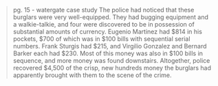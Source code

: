  > pg. 15 - watergate case study
> The police had noticed that these burglars were very well-equipped. They had bugging equipment and a walkie-talkie, and four were discovered to be in possession of substantial amounts of currency. Eugenio Martinez had $814 in his pockets, $700 of which was in $100 bills with sequential serial numbers. Frank Sturgis had $215, and Virgilio Gonzalez and Bernard Barker each had $230. Most of this money was also in $100 bills in sequence, and more money was found downstairs. Altogether, police recovered $4,500 of the crisp, new hundreds money the burglars had apparently brought with them to the scene of the crime.
